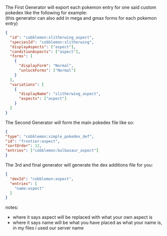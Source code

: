 The First Generator will export each pokemon entry for one said custom pokedex like the following for example:  
(this generator can also add in mega and gmax forms for each pokemon entry)
```json
{
  "id": "cobblemon:slitherwing_aspect",
  "speciesId": "cobblemon:slitherwing",
  "displayAspects": ["aspect"],
  "conditionAspects": ["aspect"],
  "forms": [
    {
      "displayForm": "Normal",
      "unlockForms": ["Normal"]
    }
  ],
  "variations": [
    {
      "displayName": "slitherwing_aspect",
      "aspects": ["aspect"]
    }
  ]
}
```

The Second Generator will form the main pokedex file like so:
```json
{
"type": "cobblemon:simple_pokedex_def",
"id": "frontier:aspect",
"sortOrder": 12,
"entries": ["cobblemon:bulbasaur_aspect"]
}
```

The 3rd and final generator will generate the dex additions file for you:
```json
{
  "dexId": "cobblemon:aspect",
  "entries": [
    "name:aspect"
  ]
}
```

notes:
* where it says aspect will be replaced with what your own aspect is
* where it says name will be what you have placed as what your name is, in my files i used our server name
